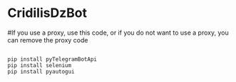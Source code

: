 # CridilisDzBot
#If you use a proxy, use this code, or if you do not want to use a proxy, you can remove the proxy code
 
<code>
pip install pyTelegramBotApi
pip install selenium 
pip install pyautogui
</code>
